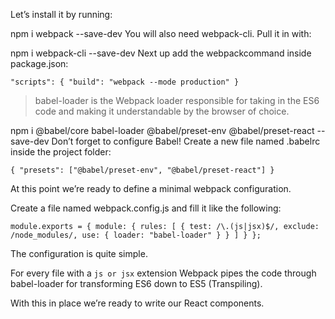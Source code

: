 Let’s install it by running:

npm i webpack --save-dev
You will also need webpack-cli. Pull it in with:

npm i webpack-cli --save-dev
Next up add the webpackcommand inside package.json:

`"scripts": {
  "build": "webpack --mode production"
}`

> babel-loader is the Webpack loader responsible for taking in the ES6 code and making it understandable by the browser of choice.

npm i @babel/core babel-loader @babel/preset-env @babel/preset-react --save-dev
Don’t forget to configure Babel! Create a new file named .babelrc inside the project folder:

`{
  "presets": ["@babel/preset-env", "@babel/preset-react"]
}`

At this point we’re ready to define a minimal webpack configuration.

Create a file named webpack.config.js and fill it like the following:

`module.exports = {
  module: {
    rules: [
      {
        test: /\.(js|jsx)$/,
        exclude: /node_modules/,
        use: {
          loader: "babel-loader"
        }
      }
    ]
  }
};`  

The configuration is quite simple.

For every file with a `js or jsx` extension Webpack pipes the code through babel-loader for transforming ES6 down to ES5 (Transpiling).

With this in place we’re ready to write our React components.
